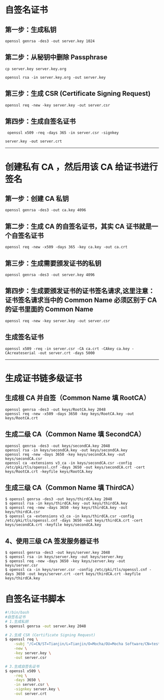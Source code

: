 # 自签名证书
## 第一步：生成私钥

```openssl genrsa -des3 -out server.key 1024```
## 第二步：从秘钥中删除 Passphrase
```cp server.key server.key.org```

```openssl rsa -in server.key.org -out server.key```
## 第三步：生成 CSR (Certificate Signing Request)
```openssl req -new -key server.key -out server.csr```
## 第四步：生成自签名证书
``` openssl x509 -req -days 365 -in server.csr -signkey```

```server.key -out server.crt```

-------------------

# 创建私有 CA ，然后用该 CA 给证书进行签名
## 第一步：创建 CA 私钥
`openssl genrsa -des3 -out ca.key 4096`
## 第二步：生成 CA 的自签名证书，其实 CA 证书就是一个自签名证书
`openssl req -new -x509 -days 365 -key ca.key -out ca.crt`
## 第三步：生成需要颁发证书的私钥
`openssl genrsa -des3 -out server.key 4096`
## 第四步：生成要颁发证书的证书签名请求,这里注意：证书签名请求当中的 Common Name 必须区别于 CA 的证书里面的 Common Name
`openssl req -new -key server.key -out server.csr`
## 生成签名证书
`openssl x509 -req -in server.csr -CA ca.crt -CAkey ca.key -CAcreateserial -out server.crt -days 5000`

----------------------
# 生成证书链多级证书
## 生成根 CA 并自签（Common Name 填 RootCA）
```
openssl genrsa -des3 -out keys/RootCA.key 2048
openssl req -new -x509 -days 3650 -key keys/RootCA.key -out keys/RootCA.crt
```

## 生成二级 CA（Common Name 填 SecondCA）
```
openssl genrsa -des3 -out keys/secondCA.key 2048
openssl rsa -in keys/secondCA.key -out keys/secondCA.key
openssl req -new -days 3650 -key keys/secondCA.key -out keys/secondCA.csr
openssl ca -extensions v3_ca -in keys/secondCA.csr -config /etc/pki/tls/openssl.cnf -days 3650 -out keys/secondCA.crt -cert keys/RootCA.crt -keyfile keys/RootCA.key
```

## 生成三级 CA（Common Name 填 ThirdCA）
```
$ openssl genrsa -des3 -out keys/thirdCA.key 2048
$ openssl rsa -in keys/thirdCA.key -out keys/thirdCA.key
$ openssl req -new -days 3650 -key keys/thirdCA.key -out keys/thirdCA.csr
$ openssl ca -extensions v3_ca -in keys/thirdCA.csr -config /etc/pki/tls/openssl.cnf -days 3650 -out keys/thirdCA.crt -cert keys/secondCA.crt -keyfile keys/secondCA.key
```
## 4、使用三级 CA 签发服务器证书
```
$ openssl genrsa -des3 -out keys/server.key 2048
$ openssl rsa -in keys/server.key -out keys/server.key
$ openssl req -new -days 3650 -key keys/server.key -out keys/server.csr
$ openssl ca -in keys/server.csr -config /etc/pki/tls/openssl.cnf -days 3650 -out keys/server.crt -cert keys/thirdCA.crt -keyfile keys/thirdCA.key
```

# 自签名证书脚本
```bash
#!/bin/bash
#自签名证书
# 1.生成私钥
$ openssl genrsa -out server.key 2048

# 2.生成 CSR (Certificate Signing Request)
$ openssl req \
    -subj "/C=CN/ST=Tianjin/L=Tianjin/O=Mocha/OU=Mocha Software/CN=test1.sslpoc.com/emailAddress=test@mochasoft.com.cn" \
    -new \
    -key server.key \
    -out server.csr

# 3.生成自签名证书
$ openssl x509 \
    -req \
    -days 3650 \
    -in server.csr \
    -signkey server.key \
    -out server.crt
```
